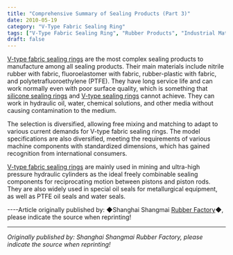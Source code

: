 ```yaml
---
title: "Comprehensive Summary of Sealing Products (Part 3)"
date: 2010-05-19
category: "V-Type Fabric Sealing Ring"
tags: ["V-Type Fabric Sealing Ring", "Rubber Products", "Industrial Materials"]
draft: false
---
```


[V-type fabric sealing rings](http://www.smpolymer.com/vxingjiabumifengquan/) are the most complex sealing products to manufacture among all sealing products. Their main materials include nitrile rubber with fabric, fluoroelastomer with fabric, rubber-plastic with fabric, and polytetrafluoroethylene (PTFE). They have long service life and can work normally even with poor surface quality, which is something that [silicone sealing rings](http://www.smpolymer.com/) and [V-type sealing rings](http://www.smpolymer.com/) cannot achieve. They can work in hydraulic oil, water, chemical solutions, and other media without causing contamination to the medium.

The selection is diversified, allowing free mixing and matching to adapt to various current demands for V-type fabric sealing rings. The model specifications are also diversified, meeting the requirements of various machine components with standardized dimensions, which has gained recognition from international consumers.

[V-type fabric sealing rings](http://www.smpolymer.com/vxingjiabumifengquan/) are mainly used in mining and ultra-high pressure hydraulic cylinders as the ideal freely combinable sealing components for reciprocating motion between pistons and piston rods. They are also widely used in special oil seals for metallurgical equipment, as well as PTFE oil seals and water seals.

----Article originally published by: ◆Shanghai Shangmai [Rubber Factory](http://www.smpolymer.com/)◆, please indicate the source when reprinting!

---

*Originally published by: Shanghai Shangmai Rubber Factory, please indicate the source when reprinting!*